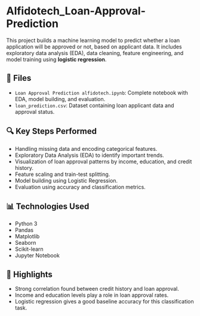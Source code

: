 # Alfidotech_Loan-Approval-Prediction

This project builds a machine learning model to predict whether a loan application will be approved or not, based on applicant data. It includes exploratory data analysis (EDA), data cleaning, feature engineering, and model training using **logistic regression**.

## 📂 Files

- `Loan Approval Prediction alfidotech.ipynb`: Complete notebook with EDA, model building, and evaluation.
- `loan_prediction.csv`: Dataset containing loan applicant data and approval status.

## 🔍 Key Steps Performed

- Handling missing data and encoding categorical features.
- Exploratory Data Analysis (EDA) to identify important trends.
- Visualization of loan approval patterns by income, education, and credit history.
- Feature scaling and train-test splitting.
- Model building using Logistic Regression.
- Evaluation using accuracy and classification metrics.

## 📊 Technologies Used

- Python 3
- Pandas
- Matplotlib
- Seaborn
- Scikit-learn
- Jupyter Notebook

## 📌 Highlights

- Strong correlation found between credit history and loan approval.
- Income and education levels play a role in loan approval rates.
- Logistic regression gives a good baseline accuracy for this classification task.
